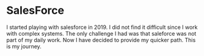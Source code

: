 # SalesForce
I started playing with salesforce in 2019. I did not find it difficult since I work with complex systems. The only challenge I had was that saleforce was not part of my daily work. Now I have decided to provide my quicker path. This is my journey.
